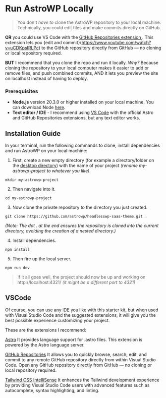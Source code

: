 # Run AstroWP Locally

> You don't *have to* clone the AstroWP repository to your local machine. Technically, you could edit files and make commits directly on GitHub.

**OR** you could use VS Code with the [GitHub Repositories extension ](https://marketplace.visualstudio.com/items?itemName=GitHub.remotehub). This extension lets you {edit and commit}(https://www.youtube.com/watch?v=uCDKpsIRLPc) to the GitHub repository directly from GitHub — no cloning or local repository required.

**BUT** I recommend that you clone the repo and run it locally. *Why?* Because cloning the repository to your local computer makes it easier to add or remove files, and push combined commits, AND it lets you preview the site on localhost instead of having to deploy.

### Prerequisites

- **Node.js** version 20.3.0 or higher installed on your local machine. You can download Node [here](https://nodejs.org/en/download/package-manager).
- **Text editor / IDE** - I recommend using [VS Code](https://code.visualstudio.com/download) with the official Astro and GitHub Repositories extensions, but any text editor works.

## Installation Guide

In your terminal, run the following commands to clone, install dependencies and run AstroWP on your local machine:

1. First, create a new empty directory (for example a directory/folder on the [desktop directory](https://youtu.be/B1IxcK6V-Vc?si=aQpY4HTEBR2Cwitb)) with the name of your project *(rename my-astrowp-project to whatever you like)*.

```
mkdir my-astrowp-project
```

2. Then navigate into it.

```
cd my-astrowp-project
```

3. Now clone the private repository to the directory you just created.

```
git clone https://github.com/astrowp/headlesswp-saas-theme.git .
```

*(Note: The dot . at the end ensures the repository is cloned into the current directory, avoiding the creation of a nested directory.)*

4. Install dependencies.

```npm install
npm install
```

5. Then fire up the local server.

```npm run dev
npm run dev
```

> If it all goes well, the project should now be up and working on http://localhost:4321/ *(it might be a different port to 4321)*

## VSCode

Of course, you can use any IDE you like with this starter kit, but when used with Visual Studio Code and the suggested extensions, it will give you the best possible experience customizing your project.

These are the extensions I recommend:

[Astro](https://marketplace.visualstudio.com/items?itemName=astro-build.astro-vscode)
It provides language support for .astro files. This extension is powered by the Astro language server.

[GitHub Repositories](https://marketplace.visualstudio.com/items?itemName=GitHub.remotehub)
It allows you to quickly browse, search, edit, and commit to any remote GitHub repository directly from within Visual Studio Code. Open any GitHub repository directly from GitHub — no cloning or local repository required.

[Tailwind CSS IntelliSense](https://marketplace.visualstudio.com/items?itemName=bradlc.vscode-tailwindcss)
It enhances the Tailwind development experience by providing Visual Studio Code users with advanced features such as autocomplete, syntax highlighting, and linting.

